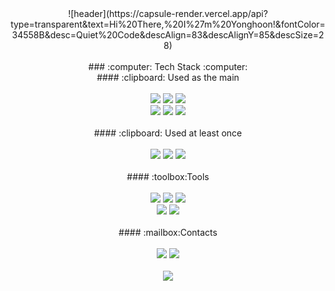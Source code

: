<div align="center">
    ![header](https://capsule-render.vercel.app/api?type=transparent&text=Hi%20There,%20I%27m%20Yonghoon!&fontColor=34558B&desc=Quiet%20Code&descAlign=83&descAlignY=85&descSize=28)
    <br><br>
    ###  :computer: Tech Stack :computer:
    <br>
    ####  :clipboard: Used as the main
    <br><br>
    <a href="" target="_blank"><img src="https://img.shields.io/badge/Python-02456C?style=plastic&logo=python&logoColor=white"/></a>
    <a href="" target="_blank"><img src="https://img.shields.io/badge/FastAPI-009688?style=plastic&logo=FastAPI&logoColor=white"/></a>
    <a href="" target="_blank"><img src="https://img.shields.io/badge/Django-092E20?style=plastic&logo=Django&logoColor=white"/></a>
    <br>
    <a href="" target="_blank"><img src="https://img.shields.io/badge/AWS-232F3E?style=plastic&logo=Amazon AWS&logoColor=white"/></a>
    <a href="https://hub.docker.com/u/johyonghoon" target="_blank"><img src="https://img.shields.io/badge/Docker-2496ED?style=plastic&logo=Docker&logoColor=white"/></a>
    <a href="" target="_blank"><img src="https://img.shields.io/badge/MySQL-4479A1?style=plastic&logo=MySQL&logoColor=white"/></a>
    <br><br>
    ####  :clipboard: Used at least once
    <br><br>
    <a href="" target="_blank"><img src="https://img.shields.io/badge/PyTorch-EE4C2C?style=plastic&logo=PyTorch&logoColor=white"/></a>
    <a href="" target="_blank"><img src="https://img.shields.io/badge/TensorFlow-FF6F00?style=plastic&logo=TensorFlow&logoColor=white"/></a>
    <a href="" target="_blank"><img src="https://img.shields.io/badge/ScikitLearn-F7931E?style=plastic&logo=ScikitLearn&logoColor=white"/></a>
    <br><br>
    #### :toolbox:Tools
    <br><br>
    <a href="" target="_blank"><img src="https://img.shields.io/badge/Notion-000000?style=plastic&logo=Notion&logoColor=white"/></a>    
    <a href="" target="_blank"><img src="https://img.shields.io/badge/Slack-4A154B?style=plastic&logo=Slack&logoColor=white"/></a>
    <a href="https://github.com/johyonghoon" target="_blank"><img src="https://img.shields.io/badge/GitHub-181717?style=plastic&logo=GitHub&logoColor=white"/></a>
    <br>
    <a href="" target="_blank"><img src="https://img.shields.io/badge/Postman-FF6C37?style=plastic&logo=Postman&logoColor=white"/></a>
    <a href="" target="_blank"><img src="https://img.shields.io/badge/Pycharm-000000?style=plastic&logo=Pycharm&logoColor=white"/></a>
    <br><br>
    #### :mailbox:Contacts
    <br><br>
    <a href="https://www.instagram.com/calm_hn/" target="_blank"><img src="https://img.shields.io/badge/Instagram-E4405F?style=plastic&logo=Instagram&logoColor=white"/></a>
    <a href="https://velog.io/@johyonghoon" target="_blank"><img src="https://img.shields.io/badge/Velog-20C997?style=plastic&logo=Velog&logoColor=white"/></a>
    <br><br>
    <img src="https://github-readme-stats.vercel.app/api?username=Johyonghoon&show_icons=true&theme=gotham"/>
</div>
